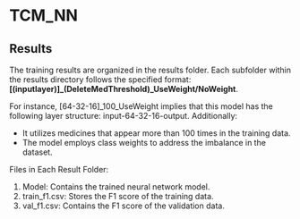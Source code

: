 # TCM_NN

## Results
The training results are organized in the results folder. Each subfolder within the results directory follows the specified format: 
**\[(inputlayer)\]_(DeleteMedThreshold)_UseWeight/NoWeight**.

For instance, \[64-32-16\]_100_UseWeight implies that this model has the following layer structure: input-64-32-16-output. Additionally:

* It utilizes medicines that appear more than 100 times in the training data.
* The model employs class weights to address the imbalance in the dataset.

Files in Each Result Folder:
1. Model: Contains the trained neural network model.
2. train_f1.csv: Stores the F1 score of the training data.
3. val_f1.csv: Contains the F1 score of the validation data.
